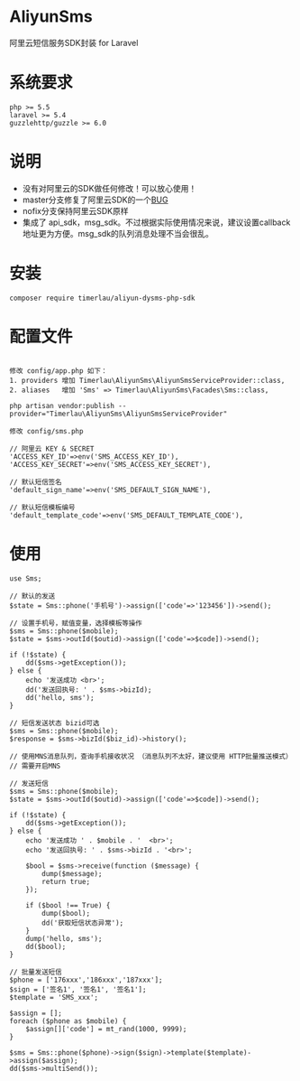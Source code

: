 # AliyunSms
<p>阿里云短信服务SDK封装 for Laravel</p>

# 系统要求
````
php >= 5.5
laravel >= 5.4
guzzlehttp/guzzle >= 6.0
````

# 说明

- 没有对阿里云的SDK做任何修改！可以放心使用！
- master分支修复了阿里云SDK的一个[BUG](https://github.com/timerlau/aliyun-dysms-php-sdk/commit/0b37c4a93b8bfc4ae59f678be6bc68da0e905c48)
- nofix分支保持阿里云SDK原样
- 集成了 api_sdk，msg_sdk。不过根据实际使用情况来说，建议设置callback地址更为方便。msg_sdk的队列消息处理不当会很乱。

# 安装
````
composer require timerlau/aliyun-dysms-php-sdk 
````

# 配置文件
````

修改 config/app.php 如下：
1. providers 增加 Timerlau\AliyunSms\AliyunSmsServiceProvider::class,
2. aliases   增加 'Sms' => Timerlau\AliyunSms\Facades\Sms::class,

php artisan vendor:publish --provider="Timerlau\AliyunSms\AliyunSmsServiceProvider"

修改 config/sms.php

// 阿里云 KEY & SECRET
'ACCESS_KEY_ID'=>env('SMS_ACCESS_KEY_ID'),
'ACCESS_KEY_SECRET'=>env('SMS_ACCESS_KEY_SECRET'),

// 默认短信签名
'default_sign_name'=>env('SMS_DEFAULT_SIGN_NAME'),

// 默认短信模板编号
'default_template_code'=>env('SMS_DEFAULT_TEMPLATE_CODE'),
````

# 使用
````
use Sms;

// 默认的发送
$state = Sms::phone('手机号')->assign(['code'=>'123456'])->send();

// 设置手机号，赋值变量，选择模板等操作
$sms = Sms::phone($mobile);
$state = $sms->outId($outid)->assign(['code'=>$code])->send();

if (!$state) {
    dd($sms->getException());
} else {
    echo '发送成功 <br>';
    dd('发送回执号: ' . $sms->bizId);
    dd('hello, sms');
}

// 短信发送状态 bizid可选
$sms = Sms::phone($mobile);
$response = $sms->bizId($biz_id)->history();

// 使用MNS消息队列，查询手机接收状况 （消息队列不太好，建议使用 HTTP批量推送模式）
// 需要开启MNS

// 发送短信
$sms = Sms::phone($mobile);
$state = $sms->outId($outid)->assign(['code'=>$code])->send();

if (!$state) {
    dd($sms->getException());
} else {
    echo '发送成功 ' . $mobile . '  <br>';
    echo '发送回执号: ' . $sms->bizId . '<br>';

    $bool = $sms->receive(function ($message) {
        dump($message);
        return true;
    });

    if ($bool !== True) {
        dump($bool);
        dd('获取短信状态异常');
    }
    dump('hello, sms');
    dd($bool);
}

// 批量发送短信
$phone = ['176xxx','186xxx','187xxx'];
$sign = ['签名1', '签名1', '签名1'];
$template = 'SMS_xxx';

$assign = [];
foreach ($phone as $mobile) {
    $assign[]['code'] = mt_rand(1000, 9999);
}

$sms = Sms::phone($phone)->sign($sign)->template($template)->assign($assign);
dd($sms->multiSend());
````
